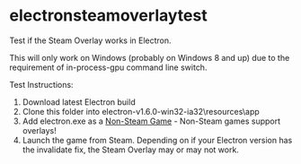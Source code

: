 # electronsteamoverlaytest
Test if the Steam Overlay works in Electron.

This will only work on Windows (probably on Windows 8 and up) due to the requirement of in-process-gpu command line switch.

Test Instructions:

1. Download latest Electron build
2. Clone this folder into electron-v1.6.0-win32-ia32\resources\app
3. Add electron.exe as a [Non-Steam Game](https://support.steampowered.com/kb_article.php?ref=2219-YDJV-5557) - Non-Steam games support overlays!
4. Launch the game from Steam. Depending on if your Electron version has the invalidate fix, the Steam Overlay may or may not work.
